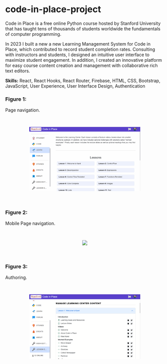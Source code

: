 # code-in-place-project

Code in Place is a free online Python course hosted by Stanford University that has taught tens of thousands of students worldwide the fundamentals of computer programming.

In 2023 I built a new a new Learning Management System for Code in Place, which contributed to record student completion rates. Consulting with instructors and students, I designed an intuitive user interface to maximize student engagement. In addition, I created an innovative platform for easy course content creation and management with collaborative rich text editors.

**Skills:** React, React Hooks, React Router, Firebase, HTML, CSS, Bootstrap, JavaScript, User Experience, User Interface Design, Authentication

### Figure 1:
Page navigation.

<br>

<p align="center">
  <img src="https://github.com/hansbdejong/code-in-place-project/blob/main/code-in-place-gifs/code-in-place-learning-center.gif" 
        width="70%" height="70%">
</p>

<br>

### Figure 2:
Mobile Page navigation.

<br>

<p align="center">
  <img src="https://github.com/hansbdejong/code-in-place-project/blob/main/code-in-place-gifs/code-in-place-mobile.gif" 
        width="30%">
</p>

<br>

### Figure 3:
Authoring.

<br>

<p align="center">
  <img src="https://github.com/hansbdejong/code-in-place-project/blob/main/code-in-place-gifs/code-in-place-authoring.gif" 
        width="70%" height="70%">
</p>

<br>
